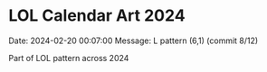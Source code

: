# LOL Calendar Art 2024

Date: 2024-02-20 00:07:00
Message: L pattern (6,1) (commit 8/12)

Part of LOL pattern across 2024
